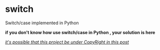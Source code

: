 # switch
Switch/case implemented in Python

**if you don't know how use switch/case in Python , your solution is here**

*[it's possible that this project be under CopyRight in this post](https://virgool.io/@rahmanipy/%D8%B3%D8%A7%D8%AE%D8%AA%D8%A7%D8%B1-switch-case-%D8%AF%D8%B1-%D9%BE%D8%A7%DB%8C%D8%AA%D9%88%D9%86-o9n6fl4fg4bb)*
